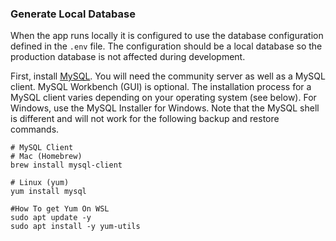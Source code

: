 ### Generate Local Database

When the app runs locally it is configured to use the database configuration defined in the `.env` file. The configuration should be a local database so the production database is not affected during development.

First, install [MySQL](https://dev.mysql.com/downloads/). You will need the community server as well as a MySQL client. MySQL Workbench (GUI) is optional. The installation process for a MySQL client varies depending on your operating system (see below). For Windows, use the MySQL Installer for Windows. Note that the MySQL shell is different and will not work for the following backup and restore commands.

```
# MySQL Client
# Mac (Homebrew)
brew install mysql-client

# Linux (yum)
yum install mysql

#How To get Yum On WSL
sudo apt update -y
sudo apt install -y yum-utils
```